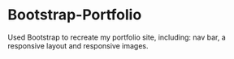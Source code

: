 # Bootstrap-Portfolio

Used Bootstrap to recreate my portfolio site, including: nav bar, a responsive layout and responsive images.
